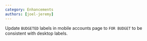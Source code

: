 ```yaml
---
category: Enhancements
authors: [joel-jeremy]
---
```


Update `BUDGETED` labels in mobile accounts page to `FOR BUDGET` to be consistent with desktop labels.
